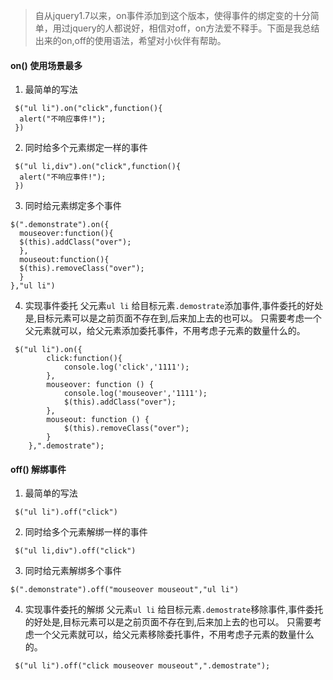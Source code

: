 > 自从jquery1.7以来，on事件添加到这个版本，使得事件的绑定变的十分简单，用过jquery的人都说好，相信对off，on方法爱不释手。下面是我总结出来的on,off的使用语法，希望对小伙伴有帮助。

#### on() 使用场景最多

1. 最简单的写法

  ```
   $("ul li").on("click",function(){  
    alert("不响应事件!");  
   })  
  ```
2. 同时给多个元素绑定一样的事件

  ```
   $("ul li,div").on("click",function(){  
    alert("不响应事件!");  
   }) 
  ```
3. 同时给元素绑定多个事件

  ```
  $(".demonstrate").on({  
    mouseover:function(){  
    $(this).addClass("over");  
    },  
    mouseout:function(){  
    $(this).removeClass("over");  
    }  
  },"ul li")  
  ```
4. 实现事件委托 
  父元素`ul li` 给目标元素`.demostrate`添加事件,事件委托的好处是,目标元素可以是之前页面不存在到,后来加上去的也可以。
  只需要考虑一个父元素就可以，给父元素添加委托事件，不用考虑子元素的数量什么的。

  ```
   $("ul li").on({
          click:function(){
              console.log('click','1111');
          },
          mouseover: function () {
              console.log('mouseover','1111');
              $(this).addClass("over");
          },
          mouseout: function () {
              $(this).removeClass("over");
          }
      },".demostrate");
  
  ```
#### off() 解绑事件

1. 最简单的写法

  ```
   $("ul li").off("click")  
  ```
2. 同时给多个元素解绑一样的事件

  ```
   $("ul li,div").off("click") 
  ```
3. 同时给元素解绑多个事件

  ```
  $(".demonstrate").off("mouseover mouseout","ul li")  
  ```
4. 实现事件委托的解绑
  父元素`ul li` 给目标元素`.demostrate`移除事件,事件委托的好处是,目标元素可以是之前页面不存在到,后来加上去的也可以。
  只需要考虑一个父元素就可以，给父元素移除委托事件，不用考虑子元素的数量什么的。

  ```
   $("ul li").off("click mouseover mouseout",".demostrate");
  
  ```